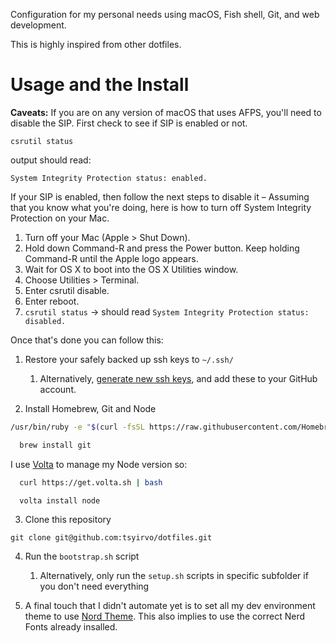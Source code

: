 Configuration for my personal needs using macOS, Fish shell, Git, and web development.

This is highly inspired from other dotfiles.

# Usage and the Install

**Caveats:**
If you are on any version of macOS that uses AFPS, you'll need to disable the SIP.
First check to see if SIP is enabled or not.

```shell
csrutil status
```

output should read:

```shell
System Integrity Protection status: enabled.
```

If your SIP is enabled, then follow the next steps to disable it – Assuming that you know what you're doing, here is how to turn off System Integrity Protection on your Mac.

1. Turn off your Mac (Apple > Shut Down).
2. Hold down Command-R and press the Power button. Keep holding Command-R until the Apple logo appears.
3. Wait for OS X to boot into the OS X Utilities window.
4. Choose Utilities > Terminal.
5. Enter csrutil disable.
6. Enter reboot.
7. `csrutil status` -> should read `System Integrity Protection status: disabled.`

Once that's done you can follow this:

1. Restore your safely backed up ssh keys to `~/.ssh/`

   1. Alternatively, [generate new ssh keys](https://help.github.com/articles/generating-a-new-ssh-key-and-adding-it-to-the-ssh-agent/), and add these to your GitHub account.

2. Install Homebrew, Git and Node

```bash
/usr/bin/ruby -e "$(curl -fsSL https://raw.githubusercontent.com/Homebrew/install/master/install)"
```

```bash
  brew install git
```

I use [Volta](https://volta.sh/) to manage my Node version so:

```bash
  curl https://get.volta.sh | bash

  volta install node
```

3. Clone this repository

```
git clone git@github.com:tsyirvo/dotfiles.git
```

4. Run the `bootstrap.sh` script

   1. Alternatively, only run the `setup.sh` scripts in specific subfolder if you don't need everything

5. A final touch that I didn't automate yet is to set all my dev environment theme to use [Nord Theme](https://www.nordtheme.com/). This also implies to use the correct Nerd Fonts already insalled.
